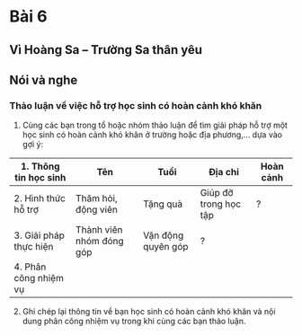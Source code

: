 # Bài 6
## Vì Hoàng Sa – Trường Sa thân yêu

## Nói và nghe

### Thảo luận về việc hỗ trợ học sinh có hoàn cảnh khó khăn
1. Cùng các bạn trong tổ hoặc nhóm thảo luận để tìm giải pháp hỗ trợ một học sinh có hoàn cảnh khó khăn ở trường hoặc địa phương,... dựa vào gợi ý:

| 1. Thông tin học sinh | Tên | Tuổi | Địa chỉ | Hoàn cảnh |
|---|---|---|---|---|
| 2. Hình thức hỗ trợ | Thăm hỏi, động viên | Tặng quà | Giúp đỡ trong học tập | ? |
| 3. Giải pháp thực hiện | Thành viên nhóm đóng góp | Vận động quyên góp | ? |
| 4. Phân công nhiệm vụ | | | | |

2. Ghi chép lại thông tin về bạn học sinh có hoàn cảnh khó khăn và nội dung phân công nhiệm vụ trong khi cùng các bạn thảo luận.
